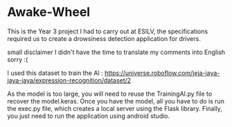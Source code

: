 # Awake-Wheel

This is the Year 3 project I had to carry out at ESILV, the specifications required us to create a drowsiness detection application for drivers.

small disclaimer I didn't have the time to translate my comments into English sorry :(

I used this dataset to train the AI : https://universe.roboflow.com/jeja-jaya-jaya-jaya/expression-recognition/dataset/2

As the model is too large, you will need to reuse the TrainingAI.py file to recover the model.keras.
Once you have the model, all you have to do is run the exec.py file, which creates a local server using the Flask library.
Finally, you just need to run the application using android studio.
